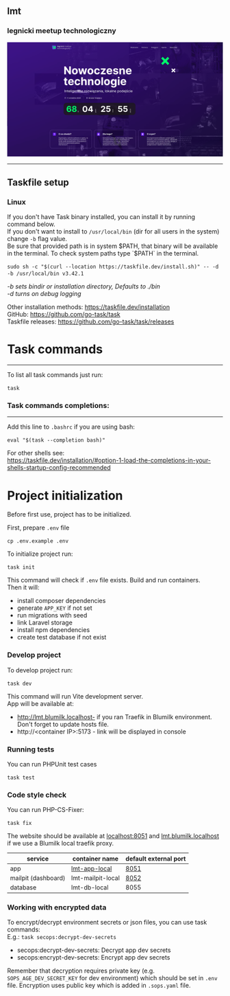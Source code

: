 ## lmt

### legnicki meetup technologiczny

![./screenshot.png](./screenshot.png)

---
## Taskfile setup
### Linux

If you don't have Task binary installed, you can install it by running command below. \
If you don't want to install to `/usr/local/bin` (dir for all users in the system) change `-b` flag value. \
Be sure that provided path is in system $PATH, that binary will be available in the terminal.
To check system paths type `$PATH` in the terminal.

```shell
sudo sh -c "$(curl --location https://taskfile.dev/install.sh)" -- -d -b /usr/local/bin v3.42.1
```
_-b sets bindir or installation directory, Defaults to ./bin_ \
_-d turns on debug logging_

Other installation methods: https://taskfile.dev/installation \
GitHub: https://github.com/go-task/task \
Taskfile releases: https://github.com/go-task/task/releases

# Task commands

---
To list all task commands just run:
```shell
task
```
### Task commands completions:

---
Add this line to `.bashrc` if you are using bash:
```
eval "$(task --completion bash)"
```
For other shells see: \
https://taskfile.dev/installation/#option-1-load-the-completions-in-your-shells-startup-config-recommended

# Project initialization

Before first use, project has to be initialized.

First, prepare `.env` file
```shell
cp .env.example .env
```

To initialize project run:
```shell
task init
```
This command will check if `.env` file exists.
Build and run containers. \
Then it will:
- install composer dependencies
- generate `APP_KEY` if not set
- run migrations with seed
- link Laravel storage
- install npm dependencies
- create test database if not exist

### Develop project

To develop project run:
```shell
task dev
```
This command will run Vite development server. \
App will be available at:
- http://lmt.blumilk.localhost- if you ran Traefik in Blumilk environment. Don't forget to update hosts file.
- http://\<container IP>:5173 - link will be displayed in console

### Running tests

You can run PHPUnit test cases

```
task test
```

### Code style check

You can run PHP-CS-Fixer:

```
task fix
```

The website should be available at [localhost:8051](localhost:8051) and [lmt.blumilk.localhost](lmt.blumilk.localhost)
if we use a Blumilk local traefik proxy.

| service             | container name                                | default external port          |
|---------------------|-----------------------------------------------|--------------------------------|
| app                 | [lmt-app-local](http://lmt.blumilk.local.env) | [8051](http://localhost:8051/) |
| mailpit (dashboard) | lmt-mailpit-local                             | [8052](http://localhost:8052/) |                  
| database            | lmt-db-local                                  | 8055                           |  


### Working with encrypted data

To encrypt/decrypt environment secrets or json files, you can use task commands: \
E.g.: `task secops:decrypt-dev-secrets`

* secops:decrypt-dev-secrets:                             Decrypt app dev secrets
* secops:encrypt-dev-secrets:                             Encrypt app dev secrets

Remember that decryption requires private key (e.g. `SOPS_AGE_DEV_SECRET_KEY` for dev environment) which should be set in `.env` file.
Encryption uses public key which is added in `.sops.yaml` file.